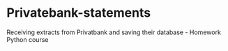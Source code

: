 # Privatebank-statements
Receiving extracts from Privatbank and saving their database - Homework Python course
